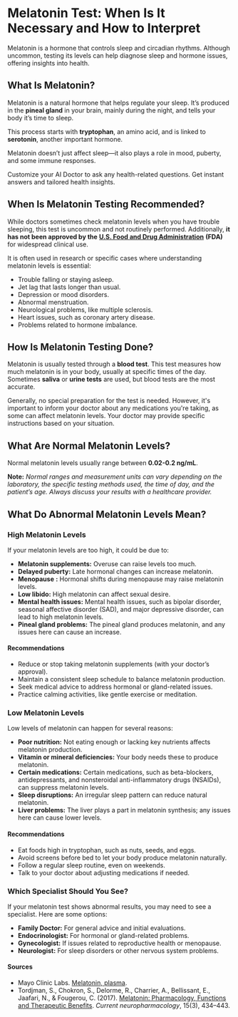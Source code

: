 # Melatonin Test: When Is It Necessary and How to Interpret

Melatonin is a hormone that controls sleep and circadian rhythms. Although uncommon, testing its levels can help diagnose sleep and hormone issues, offering insights into health.

## What Is Melatonin?

Melatonin is a natural hormone that helps regulate your sleep. It’s produced in the **pineal gland** in your brain, mainly during the night, and tells your body it’s time to sleep.

This process starts with **tryptophan**, an amino acid, and is linked to **serotonin**, another important hormone.

Melatonin doesn’t just affect sleep—it also plays a role in mood, puberty, and some immune responses.

Customize your AI Doctor to ask any health-related questions. Get instant answers and tailored health insights.

## When Is Melatonin Testing Recommended?

While doctors sometimes check melatonin levels when you have trouble sleeping, this test is uncommon and not routinely performed. Additionally, **it has not been approved by the** [**U.S. Food and Drug Administration**](https://www.fda.gov/) **(FDA)** for widespread clinical use.

It is often used in research or specific cases where understanding melatonin levels is essential:

- Trouble falling or staying asleep.
- Jet lag that lasts longer than usual.
- Depression or mood disorders.
- Abnormal menstruation.
- Neurological problems, like multiple sclerosis.
- Heart issues, such as coronary artery disease.
- Problems related to hormone imbalance.

## How Is Melatonin Testing Done?

Melatonin is usually tested through a **blood test**. This test measures how much melatonin is in your body, usually at specific times of the day. Sometimes **saliva** or **urine tests** are used, but blood tests are the most accurate.

Generally, no special preparation for the test is needed. However, it's important to inform your doctor about any medications you're taking, as some can affect melatonin levels. Your doctor may provide specific instructions based on your situation.

## What Are Normal Melatonin Levels?

Normal melatonin levels usually range between **0.02-0.2 ng/mL**.

**Note:** _Normal ranges and measurement units can vary depending on the laboratory, the specific testing methods used, the time of day, and the patient’s age. Always discuss your results with a healthcare provider._

## What Do Abnormal Melatonin Levels Mean?

### High Melatonin Levels

If your melatonin levels are too high, it could be due to:

- **Melatonin supplements:** Overuse can raise levels too much.
- **Delayed puberty:** Late hormonal changes can increase melatonin.
- **Menopause** **:** Hormonal shifts during menopause may raise melatonin levels.
- **Low libido:** High melatonin can affect sexual desire.
- **Mental health issues:** Mental health issues, such as bipolar disorder, seasonal affective disorder (SAD), and major depressive disorder, can lead to high melatonin levels.
- **Pineal gland problems:** The pineal gland produces melatonin, and any issues here can cause an increase.

#### Recommendations

- Reduce or stop taking melatonin supplements (with your doctor’s approval).
- Maintain a consistent sleep schedule to balance melatonin production.
- Seek medical advice to address hormonal or gland-related issues.
- Practice calming activities, like gentle exercise or meditation.

### Low Melatonin Levels

Low levels of melatonin can happen for several reasons:

- **Poor nutrition:** Not eating enough or lacking key nutrients affects melatonin production.
- **Vitamin or mineral deficiencies:** Your body needs these to produce melatonin.
- **Certain medications:** Certain medications, such as beta-blockers, antidepressants, and nonsteroidal anti-inflammatory drugs (NSAIDs), can suppress melatonin levels.
- **Sleep disruptions:** An irregular sleep pattern can reduce natural melatonin.
- **Liver problems:** The liver plays a part in melatonin synthesis; any issues here can cause lower levels.

#### Recommendations

- Eat foods high in tryptophan, such as nuts, seeds, and eggs.
- Avoid screens before bed to let your body produce melatonin naturally.
- Follow a regular sleep routine, even on weekends.
- Talk to your doctor about adjusting medications if needed.

### Which Specialist Should You See?

If your melatonin test shows abnormal results, you may need to see a specialist. Here are some options:

- **Family Doctor:** For general advice and initial evaluations.
- **Endocrinologist:** For hormonal or gland-related problems.
- **Gynecologist:** If issues related to reproductive health or menopause.
- **Neurologist:** For sleep disorders or other nervous system problems.

#### Sources

- Mayo Clinic Labs. [Melatonin, plasma](https://www.mayocliniclabs.com/test-catalog/overview/75386).
- Tordjman, S., Chokron, S., Delorme, R., Charrier, A., Bellissant, E., Jaafari, N., & Fougerou, C. (2017). [Melatonin: Pharmacology, Functions and Therapeutic Benefits](https://pmc.ncbi.nlm.nih.gov/articles/PMC5405617/). _Current neuropharmacology_, 15(3), 434–443.